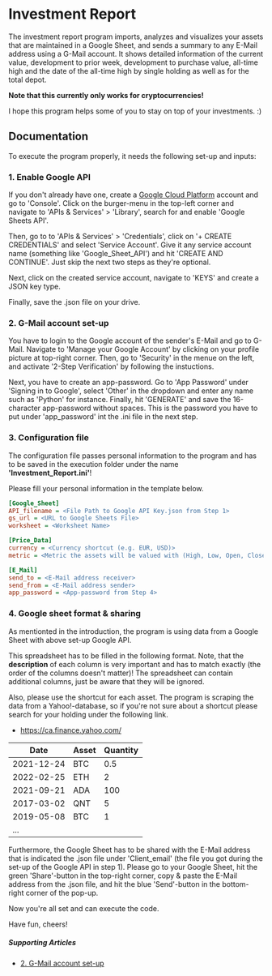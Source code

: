 # Investment Report
The investment report program imports, analyzes and visualizes your assets that are maintained in a Google Sheet, and sends a summary to any E-Mail address using a G-Mail account. It shows detailed information of the current value, development to prior week, development to purchase value, all-time high and the date of the all-time high by single holding as well as for the total depot.

**Note that this currently only works for cryptocurrencies!**

I hope this program helps some of you to stay on top of your investments. :)

## Documentation
To execute the program properly, it needs the following set-up and inputs:
### 1. Enable Google API
If you don't already have one, create a [Google Cloud Platform](https://cloud.google.com/free/?gclid=Cj0KCQjwma6TBhDIARIsAOKuANyzD8wW-asyhsKM-_ZFMa-62VR6jXL44RlDsl70K4fE00owvLxGrXQaAmKLEALw_wcB&gclsrc=aw.ds) account and go to 'Console'.
Click on the burger-menu in the top-left corner and navigate to 'APIs & Services' > 'Library', search for and enable 'Google Sheets API'.

Then, go to to 'APIs & Services' > 'Credentials', click on '+ CREATE CREDENTIALS' and select 'Service Account'. Give it any service account name (something like 'Google_Sheet_API') and hit 'CREATE AND CONTINUE'. Just skip the next two steps as they're optional.

Next, click on the created service account, navigate to 'KEYS' and create a JSON key type.

Finally, save the .json file on your drive.
### 2. G-Mail account set-up
You have to login to the Google account of the sender's E-Mail and go to G-Mail. Navigate to 'Manage your Google Account' by clicking on your profile picture at top-right corner. Then, go to 'Security' in the menue on the left, and activate '2-Step Verification' by following the instuctions.

Next, you have to create an app-password. Go to 'App Password' under 'Signing in to Google',  select 'Other' in the dropdown and enter any name such as 'Python' for instance. Finally, hit 'GENERATE' and save the 16-character app-password without spaces. This is the password you have to put under 'app_password' int the .ini file in the next step.
### 3. Configuration file
The configuration file passes personal information to the program and has to be saved in the execution folder under the name **'Investment_Report.ini'**!

Please fill your personal information in the template below.
```ini
[Google_Sheet]
API_filename = <File Path to Google API Key.json from Step 1>
gs_url = <URL to Google Sheets File>
worksheet = <Worksheet Name>

[Price_Data]
currency = <Currency shortcut (e.g. EUR, USD)>
metric = <Metric the assets will be valued with (High, Low, Open, Close)>

[E_Mail]
send_to = <E-Mail address receiver>
send_from = <E-Mail address sender>
app_password = <App-password from Step 4>
```
### 4. Google sheet format & sharing
As mentionted in the introduction, the program is using data from a Google Sheet with above set-up Google API.

This spreadsheet has to be filled in the following format. Note, that the **description** of each column is very important and has to match exactly (the order of the columns doesn't matter)!  The spreadsheet can contain additional columns, just be aware that they will be ignored.

Also, please use the shortcut for each asset. The program is scraping the data from a Yahoo!-database, so if you're not sure about a shortcut please search for your holding under the following link.
* https://ca.finance.yahoo.com/

| Date       | Asset   | Quantity  |
|------------|---------|-----------|
| 2021-12-24 | BTC     | 0.5       |
| 2022-02-25 | ETH     | 2         |
| 2021-09-21 | ADA     | 100       |
| 2017-03-02 | QNT     | 5         |
| 2019-05-08 | BTC     | 1         |
| ...        |         |           |

Furthermore, the Google Sheet has to be shared with the E-Mail address that is indicated the .json file under 'Client_email' (the file you got during the set-up of the Google API in step 1). Please go to your Google Sheet, hit the green 'Share'-button in the top-right corner, copy & paste the E-Mail address from the .json file, and hit the blue 'Send'-button in the bottom-right corner of the pop-up.

Now you're all set and can execute the code.

Have fun, cheers!

##### Supporting Articles
* [2. G-Mail account set-up](https://towardsdatascience.com/automate-sending-emails-with-gmail-in-python-449cc0c3c317)